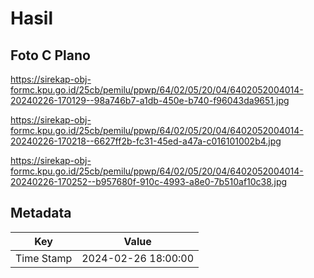 # Hasil

## Foto C Plano

https://sirekap-obj-formc.kpu.go.id/25cb/pemilu/ppwp/64/02/05/20/04/6402052004014-20240226-170129--98a746b7-a1db-450e-b740-f96043da9651.jpg

https://sirekap-obj-formc.kpu.go.id/25cb/pemilu/ppwp/64/02/05/20/04/6402052004014-20240226-170218--6627ff2b-fc31-45ed-a47a-c016101002b4.jpg

https://sirekap-obj-formc.kpu.go.id/25cb/pemilu/ppwp/64/02/05/20/04/6402052004014-20240226-170252--b957680f-910c-4993-a8e0-7b510af10c38.jpg


## Metadata

| Key        | Value               |
| ---------- | ------------------- |
| Time Stamp | 2024-02-26 18:00:00 |




